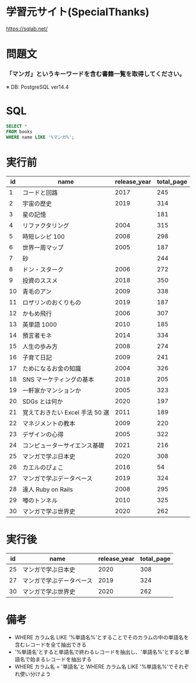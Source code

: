 # 学習元サイト(SpecialThanks)

https://sqlab.net/

# 問題文

### 「マンガ」というキーワードを含む書籍一覧を取得してください。

※ DB: PostgreSQL ver14.4

# SQL

```sql
SELECT *
FROM books
WHERE name LIKE '%マンガ%';
```

# 実行前

| id  | name                            | release_year | total_page |
| --- | ------------------------------- | ------------ | ---------- |
| 1   | コードと回路                    | 2017         | 245        |
| 2   | 宇宙の歴史                      | 2019         | 314        |
| 3   | 星の記憶                        |              | 181        |
| 4   | リファクタリング                | 2004         | 315        |
| 5   | 時短レシピ 100                  | 2008         | 298        |
| 6   | 世界一周マップ                  | 2005         | 187        |
| 7   | 砂                              |              | 244        |
| 8   | ドン・スターク                  | 2006         | 272        |
| 9   | 投資のススメ                    | 2018         | 350        |
| 10  | 青毛のアン                      | 2009         | 338        |
| 11  | ロザリンのおくりもの            | 2019         | 187        |
| 12  | かもめ飛行                      | 2006         | 307        |
| 13  | 英単語 1000                     | 2010         | 185        |
| 14  | 預言者モネ                      | 2014         | 334        |
| 15  | 人生の歩み方                    | 2008         | 274        |
| 16  | 子育て日記                      | 2009         | 241        |
| 17  | ためになるお金の知識            | 2004         | 326        |
| 18  | SNS マーケティングの基本        | 2018         | 205        |
| 19  | 一軒家かマンションか            | 2005         | 323        |
| 20  | SDGs とは何か                   | 2020         | 197        |
| 21  | 覚えておきたい Excel 手法 50 選 | 2011         | 189        |
| 22  | マネジメントの教本              | 2009         | 220        |
| 23  | デザインの心得                  | 2005         | 322        |
| 24  | コンピューターサイエンス基礎    | 2021         | 216        |
| 25  | マンガで学ぶ日本史              | 2020         | 308        |
| 26  | カエルのぴょこ                  | 2016         | 54         |
| 27  | マンガで学ぶデータベース        | 2019         | 324        |
| 28  | 達人 Ruby on Rails              | 2008         | 295        |
| 29  | 噂のトンネル                    | 2010         | 325        |
| 30  | マンガで学ぶ世界史              | 2020         | 262        |

# 実行後

| id  | name                     | release_year | total_page |
| --- | ------------------------ | ------------ | ---------- |
| 25  | マンガで学ぶ日本史       | 2020         | 308        |
| 27  | マンガで学ぶデータベース | 2019         | 324        |
| 30  | マンガで学ぶ世界史       | 2020         | 262        |

# 備考

- WHERE カラム名 LIKE '%単語名%'とすることでそのカラムの中の単語名を含むレコードを全て抽出できる
- '%単語名'とすると単語名で終わるレコードを抽出し、'単語名%'とすると単語名で始まるレコードを抽出する
- WHERE カラム名 = '単語名'と WHERE カラム名 LIKE '%単語名%'でそれぞれ使い分けよう
